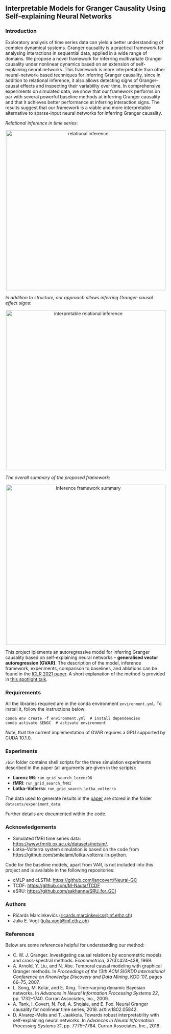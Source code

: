## Interpretable Models for Granger Causality Using Self-explaining Neural Networks

### Introduction
Exploratory analysis of time series data can yield a better understanding of complex dynamical systems. Granger causality is a practical framework for analysing interactions in sequential data, applied in a wide range of domains. We propose a novel framework for inferring multivariate Granger causality under nonlinear dynamics based on an extension of self-explaining neural networks. This framework is more interpretable than other neural-network-based techniques for inferring Granger causality, since in addition to relational inference, it also allows detecting signs of Granger-causal effects and inspecting their variability over time. In comprehensive experiments on simulated data, we show that our framework performs on par with several powerful baseline methods at inferring Granger causality and that it achieves better performance at inferring interaction signs. The results suggest that our framework is a viable and more interpretable alternative to sparse-input neural networks for inferring Granger causality.

*Relational inference in time series*:
<p align="center">
  <img align="middle" src="https://github.com/i6092467/GVAR/blob/master/images/scheme_panel_1.png" alt="relational inference" width="500"/>
</p>

*In addition to structure, our approach allows inferring Granger-causal effect signs*:
<p align="center">
  <img align="middle" src="https://github.com/i6092467/GVAR/blob/master/images/scheme_panel_2.png" alt="interpretable relational inference" width="500"/>
</p>

*The overall summary of the proposed framework*:
<p align="center">
  <img align="middle" src="https://github.com/i6092467/GVAR/blob/master/images/GC_ICLR_Thumbnail.png" alt="inference framework summary" width="500"/>
</p>

This project iplements an autoregressive model for inferring Granger causality based on self-explaining neural networks – **generalised vector autoregression (GVAR)**. The description of the model, inference framework, experiments, comparison to baselines, and ablations can be found in the [ICLR 2021 paper](https://openreview.net/forum?id=DEa4JdMWRHp). A short explanation of the method is provided in [this spotlight talk](https://slideslive.com/38941433/interpretable-models-for-granger-causality-using-selfexplaining-neural-networks).

### Requirements
All the libraries required are in the conda environment `environment.yml`. To install it, follow the instructions below:
```
conda env create -f environment.yml  # install dependencies
conda activate SENGC  # activate environment
```

Note, that the current implementation of GVAR requires a GPU supported by CUDA 10.1.0.

### Experiments
`/bin` folder contains shell scripts for the three simulation experiments described in the paper (all arguments are given in the scripts):
- **Lorenz 96**: `run_grid_search_lorenz96`
- **fMRI**: `run_grid_search_fMRI`
- **Lotka–Volterra**: `run_grid_search_lotka_volterra`

The data used to generate results in the [paper](https://openreview.net/forum?id=DEa4JdMWRHp) are stored in the folder `datasets/experiment_data`.

Further details are documented within the code.

### Acknowledgements

- Simulated fMRI time series data: https://www.fmrib.ox.ac.uk/datasets/netsim/.
- Lotka–Volterra system simulation is based on the code from https://github.com/smkalami/lotka-volterra-in-python.

Code for the baseline models, apart from VAR, is not included into this project and is available in the following repositories:
- cMLP and cLSTM: https://github.com/iancovert/Neural-GC
- TCDF: https://github.com/M-Nauta/TCDF
- eSRU: https://github.com/sakhanna/SRU_for_GCI

### Authors
- Ričards Marcinkevičs ([ricards.marcinkevics@inf.ethz.ch](mailto:ricards.marcinkevics@inf.ethz.ch))
- Julia E. Vogt ([julia.vogt@inf.ethz.ch](mailto:julia.vogt@inf.ethz.ch))

### References

Below are some references helpful for understanding our method:
- C. W. J. Granger. Investigating causal relations by econometric models and cross-spectral methods. *Econometrica*, 37(3):424–438, 1969.
- A. Arnold, Y. Liu, and N. Abe. Temporal causal modeling with graphical Granger methods. In *Proceedings of the 13th ACM SIGKDD International Conference on Knowledge Discovery and Data Mining*, KDD ’07, pages 66–75, 2007.
- L. Song, M. Kolar, and E. Xing. Time-varying dynamic Bayesian networks. In *Advances in Neural Information Processing Systems 22*, pp. 1732–1740. Curran Associates, Inc., 2009.
- A. Tank, I. Covert, N. Foti, A. Shojaie, and E. Fox. Neural Granger causality for nonlinear time series, 2018. arXiv:1802.05842.
- D. Alvarez-Melis and T. Jaakkola. Towards robust interpretability with self-explaining neural networks. In *Advances in Neural Information Processing Systems 31*, pp. 7775–7784. Curran Associates, Inc., 2018.
